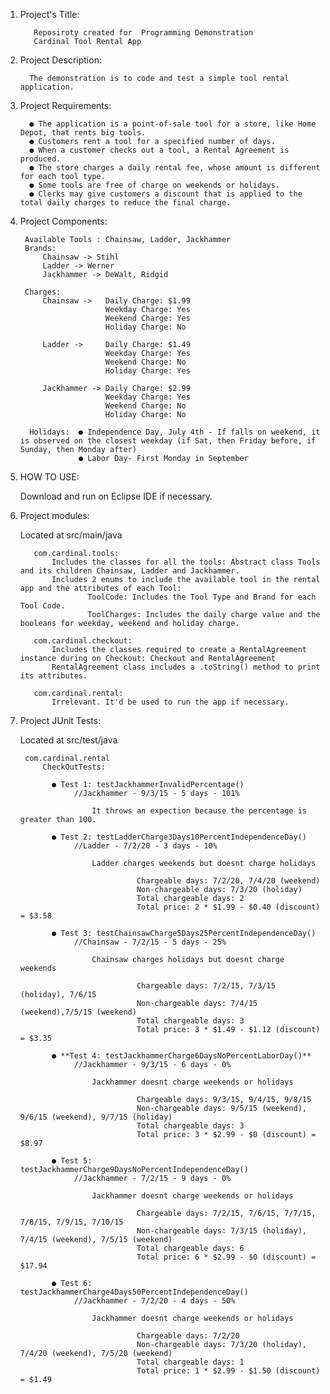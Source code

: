 1. Project's Title:
   
          Reposiroty created for  Programming Demonstration
          Cardinal Tool Rental App

3. Project Description:
   
         The demonstration is to code and test a simple tool rental application.

5. Project Requirements:
   
         ● The application is a point-of-sale tool for a store, like Home Depot, that rents big tools.
         ● Customers rent a tool for a specified number of days.
         ● When a customer checks out a tool, a Rental Agreement is produced.
         ● The store charges a daily rental fee, whose amount is different for each tool type.
         ● Some tools are free of charge on weekends or holidays.
         ● Clerks may give customers a discount that is applied to the total daily charges to reduce the final charge.

6. Project Components:
   
        Available Tools : Chainsaw, Ladder, Jackhammer
        Brands: 
            Chainsaw -> Stihl
            Ladder -> Werner
            Jackhammer -> DeWalt, Ridgid
          
        Charges:
            Chainsaw ->   Daily Charge: $1.99
                          Weekday Charge: Yes
                          Weekend Charge: Yes
                          Holiday Charge: No
                      
            Ladder ->     Daily Charge: $1.49
                          Weekday Charge: Yes
                          Weekend Charge: No
                          Holiday Charge: Yes
                      
            Jackhammer -> Daily Charge: $2.99
                          Weekday Charge: Yes
                          Weekend Charge: No
                          Holiday Charge: No
        
         Holidays:  ● Independence Day, July 4th - If falls on weekend, it is observed on the closest weekday (if Sat, then Friday before, if Sunday, then Monday after)
                    ● Labor Day- First Monday in September
   
8. HOW TO USE:
   
     Download and run on Eclipse IDE if necessary.

10. Project modules:
    
      Located at src/main/java
    
           com.cardinal.tools:
               Includes the classes for all the tools: Abstract class Tools and its children Chainsaw, Ladder and Jackhammer.
               Includes 2 enums to include the available tool in the rental app and the attributes of each Tool:
                       ToolCode: Includes the Tool Type and Brand for each Tool Code.
                       ToolCharges: Includes the daily charge value and the booleans for weekday, weekend and holiday charge.
  
           com.cardinal.checkout:
               Includes the classes required to create a RentalAgreement instance during on Checkout: Checkout and RentalAgreement
               RentalAgreement class includes a .toString() method to print its attributes.
  
           com.cardinal.rental:
               Irrelevant. It'd be used to run the app if necessary.

  12. Project JUnit Tests:
      
       Located at src/test/java
      
           com.cardinal.rental
               CheckOutTests:
      
                 ● Test 1: testJackhammerInvalidPercentage()
                      //Jackhammer - 9/3/15 - 5 days - 101%
      
                          It throws an expection because the percentage is greater than 100.
      
                 ● Test 2: testLadderCharge3Days10PercentIndependenceDay()
                      //Ladder - 7/2/20 - 3 days - 10%
      
                          Ladder charges weekends but doesnt charge holidays
      
                                    Chargeable days: 7/2/20, 7/4/20 (weekend)
                                    Non-chargeable days: 7/3/20 (holiday)
                                    Total chargeable days: 2
                                    Total price: 2 * $1.99 - $0.40 (discount) = $3.58
      
                 ● Test 3: testChainsawCharge5Days25PercentIndependenceDay()
                      //Chainsaw - 7/2/15 - 5 days - 25%
      
                          Chainsaw charges holidays but doesnt charge weekends
      
                                    Chargeable days: 7/2/15, 7/3/15 (holiday), 7/6/15
                                    Non-chargeable days: 7/4/15 (weekend),7/5/15 (weekend)
                                    Total chargeable days: 3
                                    Total price: 3 * $1.49 - $1.12 (discount) = $3.35
            
                 ● **Test 4: testJackhammerCharge6DaysNoPercentLaborDay()**
                      //Jackhammer - 9/3/15 - 6 days - 0%
      
                          Jackhammer doesnt charge weekends or holidays
      
                                    Chargeable days: 9/3/15, 9/4/15, 9/8/15
                                    Non-chargeable days: 9/5/15 (weekend), 9/6/15 (weekend), 9/7/15 (holiday)
                                    Total chargeable days: 3
                                    Total price: 3 * $2.99 - $0 (discount) = $8.97
            
                 ● Test 5: testJackhammerCharge9DaysNoPercentIndependenceDay()
                      //Jackhammer - 7/2/15 - 9 days - 0%
      
                          Jackhammer doesnt charge weekends or holidays
      
                                    Chargeable days: 7/2/15, 7/6/15, 7/7/15, 7/8/15, 7/9/15, 7/10/15
                                    Non-chargeable days: 7/3/15 (holiday), 7/4/15 (weekend), 7/5/15 (weekend)
                                    Total chargeable days: 6
                                    Total price: 6 * $2.99 - $0 (discount) = $17.94
            
                 ● Test 6: testJackhammerCharge4Days50PercentIndependenceDay()
                      //Jackhammer - 7/2/20 - 4 days - 50%
      
                          Jackhammer doesnt charge weekends or holidays
      
                                    Chargeable days: 7/2/20
                                    Non-chargeable days: 7/3/20 (holiday), 7/4/20 (weekend), 7/5/20 (weekend)
                                    Total chargeable days: 1
                                    Total price: 1 * $2.99 - $1.50 (discount) = $1.49
      
